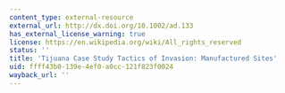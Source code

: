 ```yaml
---
content_type: external-resource
external_url: http://dx.doi.org/10.1002/ad.133
has_external_license_warning: true
license: https://en.wikipedia.org/wiki/All_rights_reserved
status: ''
title: 'Tijuana Case Study Tactics of Invasion: Manufactured Sites'
uid: ffff43b0-139e-4ef0-a0cc-121f823f0024
wayback_url: ''
---
```

